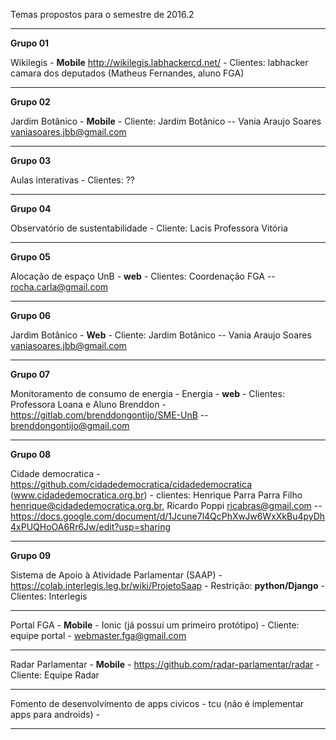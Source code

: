Temas propostos para o semestre de 2016.2
***
 **Grupo 01**

 Wikilegis - **Mobile**  http://wikilegis.labhackercd.net/ - Clientes: labhacker camara dos deputados (Matheus Fernandes, aluno FGA)
***
**Grupo 02** 

Jardim Botânico - **Mobile** - Cliente: Jardim Botânico -- Vania Araujo Soares <vaniasoares.jbb@gmail.com>
***
**Grupo 03** 

Aulas interativas - Clientes: ??
***
**Grupo 04** 

Observatório de sustentabilidade -  Cliente: Lacis Professora Vitória
***
**Grupo 05** 

Alocação de espaço UnB - **web** - Clientes: Coordenação FGA -- rocha.carla@gmail.com
***
**Grupo 06** 

Jardim Botânico - **Web** - Cliente: Jardim Botânico -- Vania Araujo Soares <vaniasoares.jbb@gmail.com>
***
**Grupo 07** 

Monitoramento de consumo de energia - Energia - **web** - Clientes: Professora Loana e Aluno Brenddon - https://gitlab.com/brenddongontijo/SME-UnB -- brenddongontijo@gmail.com
***
**Grupo 08**

 Cidade democratica - https://github.com/cidadedemocratica/cidadedemocratica (www.cidadedemocratica.org.br) - clientes: Henrique Parra Parra Filho <henrique@cidadedemocratica.org.br>, Ricardo Poppi <ricabras@gmail.com> -- https://docs.google.com/document/d/1Jcune7l4QcPhXwJw6WxXkBu4pyDh4xPUQHoOA6Rr6Jw/edit?usp=sharing
***

**Grupo 09** 

Sistema de Apoio à Atividade Parlamentar (SAAP) -  https://colab.interlegis.leg.br/wiki/ProjetoSaap - Restrição: **python/Django** - Clientes: Interlegis
***
Portal FGA - **Mobile** - Ionic (já possui um primeiro protótipo) - Cliente: equipe portal -  webmaster.fga@gmail.com
***
 Radar Parlamentar - **Mobile**  - https://github.com/radar-parlamentar/radar - Cliente: Equipe Radar
***

 Fomento de desenvolvimento de apps civicos - tcu (não é implementar apps para androids) - 
***

